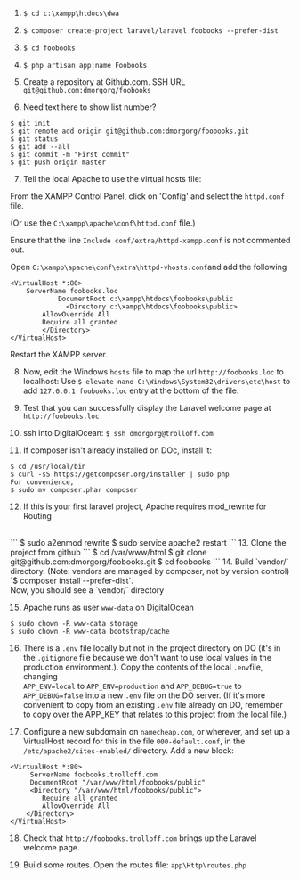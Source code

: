 1. `$ cd c:\xampp\htdocs\dwa`

2. `$ composer create-project laravel/laravel foobooks --prefer-dist`

3. `$ cd foobooks`

4. `$ php artisan app:name Foobooks`

5. Create a repository at Github.com. SSH URL `git@github.com:dmorgorg/foobooks`

6. Need text here to show list number?
```
$ git init
$ git remote add origin git@github.com:dmorgorg/foobooks.git
$ git status
$ git add --all
$ git commit -m "First commit"
$ git push origin master
```

7. Tell the local Apache to use the virtual hosts file:

 From the XAMPP Control Panel, click on 'Config' and select the `httpd.conf` file.

 (Or use the `C:\xampp\apache\conf\httpd.conf` file.)

 Ensure that the line `Include conf/extra/httpd-xampp.conf` is not commented out.

 Open `C:\xampp\apache\conf\extra\httpd-vhosts.conf`and add the following

```
<VirtualHost *:80>
    ServerName foobooks.loc
		    DocumentRoot c:\xampp\htdocs\foobooks\public
		      <Directory c:\xampp\htdocs\foobooks\public>
        AllowOverride All
        Require all granted
		</Directory>
</VirtualHost>
```
Restart the XAMPP server.

8.  Now, edit the Windows `hosts` file to map the url `http://foobooks.loc` to localhost:
Use `$ elevate nano C:\Windows\System32\drivers\etc\host` to add `127.0.0.1 foobooks.loc` entry at the bottom of the file.

9. Test that you can successfully display the Laravel welcome page at <br>
`http://foobooks.loc`

10. ssh into DigitalOcean: `$ ssh dmorgorg@trolloff.com`

11. If composer isn't already installed on DOc, install it:
```
$ cd /usr/local/bin
$ curl -sS https://getcomposer.org/installer | sudo php
For convenience,
$ sudo mv composer.phar composer
```

12. If this is your first laravel project, Apache requires mod_rewrite for Routing
<br>
```
$ sudo a2enmod rewrite
$ sudo service apache2 restart
```
13. Clone the project from github
```
$ cd /var/www/html
$ git clone git@github.com:dmorgorg/foobooks.git
$ cd foobooks
```
14. Build `vendor/` directory. (Note: vendors are managed by composer, not by version control)<br>
`$ composer install --prefer-dist`.<br>
Now, you should see a `vendor/` directory<br>

15. Apache runs as user `www-data` on DigitalOcean
```
$ sudo chown -R www-data storage
$ sudo chown -R www-data bootstrap/cache
```
16. There is a `.env` file locally but not in the project directory on DO (it's in the `.gitignore` file because we don't want to use local values in the production environment.). Copy the contents of the local `.env`file, changing <br>
`APP_ENV=local` to `APP_ENV=production` and `APP_DEBUG=true` to `APP_DEBUG=false` into a new `.env` file on the DO server. (If it's more convenient to copy from an existing `.env` file already on DO, remember to copy over the APP_KEY that relates to this project from the local file.)

17. Configure a new subdomain on `namecheap.com`, or wherever, and set up a VirtualHost record for this in the file `000-default.conf`, in the `/etc/apache2/sites-enabled/` directory. Add a new block:
```
<VirtualHost *:80>
	 ServerName foobooks.trolloff.com
	 DocumentRoot "/var/www/html/foobooks/public"
	 <Directory "/var/www/html/foobooks/public">
        Require all granted
	 	AllowOverride All
	</Directory>
</VirtualHost>
```

18. Check that `http://foobooks.trolloff.com` brings up the Laravel welcome page.

19. Build some routes. Open the routes file: `app\Http\routes.php`
